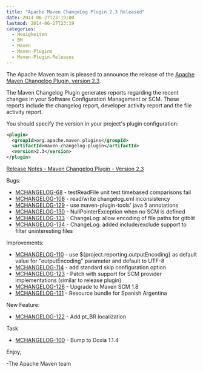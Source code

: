 ```yaml
---
title: "Apache Maven ChangeLog Plugin 2.3 Released"
date: 2014-06-27T23:19:00
lastmod: 2014-06-27T23:19
categories:
  - Neuigkeiten
  - BM
  - Maven
  - Maven-Plugins
  - Maven-Plugin-Releases
---
```

The Apache Maven team is pleased to announce the release of the 
[Apache Maven Changelog Plugin, version 2.3](http://maven.apache.org/plugins/maven-changelog-plugin/).

The Maven Changelog Plugin generates reports regarding the recent changes in
your Software Configuration Management or SCM. These reports include the
changelog report, developer activity report and the file activity report.

You should specify the version in your project's plugin configuration:

```xml
<plugin>
  <groupId>org.apache.maven.plugins</groupId>
  <artifactId>maven-changelog-plugin</artifactId>
  <version>2.3</version>
</plugin>
```

<!-- more -->

[Release Notes - Maven Changelog Plugin - Version 2.3](http://jira.codehaus.org/secure/ReleaseNote.jspa?projectId=11211&version=16516)

Bugs:

 * [MCHANGELOG-68](https://issues.apache.org/jira/browse/MCHANGELOG-68) - testReadFile unit test timebased comparisons fail
 * [MCHANGELOG-108](https://issues.apache.org/jira/browse/MCHANGELOG-108) - read/write changelog.xml inconsistency
 * [MCHANGELOG-129](https://issues.apache.org/jira/browse/MCHANGELOG-129) - use maven-plugin-tools' java 5 annotations
 * [MCHANGELOG-130](https://issues.apache.org/jira/browse/MCHANGELOG-130) - NullPointerException when no SCM <url> is defined
 * [MCHANGELOG-133](https://issues.apache.org/jira/browse/MCHANGELOG-133) - ChangeLog: allow encoding of file paths for gitblit
 * [MCHANGELOG-134](https://issues.apache.org/jira/browse/MCHANGELOG-134) - ChangeLog: added include/exclude support to filter uninteresting files

Improvements:

 * [MCHANGELOG-110](https://issues.apache.org/jira/browse/MCHANGELOG-110) - use ${project.reporting.outputEncoding} as default value for "outputEncoding" parameter and default to UTF-8
 * [MCHANGELOG-114](https://issues.apache.org/jira/browse/MCHANGELOG-114) - add standard skip configuration option
 * [MCHANGELOG-123](https://issues.apache.org/jira/browse/MCHANGELOG-123) - Patch with support for SCM provider implementations (similar to release plugin)
 * [MCHANGELOG-126](https://issues.apache.org/jira/browse/MCHANGELOG-126) - Upgrade to Maven SCM 1.8
 * [MCHANGELOG-131](https://issues.apache.org/jira/browse/MCHANGELOG-131) - Resource bundle for Spanish Argentina

New Feature:

 * [MCHANGELOG-122](https://issues.apache.org/jira/browse/MCHANGELOG-122) - Add pt_BR localization

Task

 * [MCHANGELOG-100](https://issues.apache.org/jira/browse/MCHANGELOG-100) - Bump to Doxia 1.1.4

Enjoy,

-The Apache Maven team
